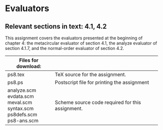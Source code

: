 # Evaluators

## Relevant sections in text: 4.1, 4.2

This assignment covers the evaluators presented at the beginning of chapter 4: the metacircular evaluator of section 4.1, the analyze evaluator of section 4.1.7, and the normal-order evaluator of section 4.2.

|Files for download:||
|-|-|
|ps8.tex|TeX source for the assignment.|
|ps8.ps|Postscript file for printing the assignment|
|analyze.scm<br />evdata.scm<br />meval.scm<br />syntax.scm<br />ps8defs.scm<br />ps8-ans.scm|Scheme source code required for this assignment.|